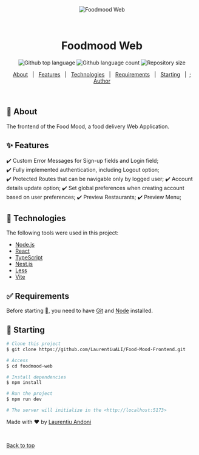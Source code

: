 <div align="center" id="top"> 
  <img src="./.github/app.gif" alt="Foodmood Web" />

  &#xa0;

  <!-- <a href="https://foodmoodweb.netlify.app">Demo</a> -->
</div>

<h1 align="center">Foodmood Web</h1>

<p align="center">
  <img alt="Github top language" src="https://img.shields.io/github/languages/top/LaurentiuALI/foodmood-web?color=56BEB8">

  <img alt="Github language count" src="https://img.shields.io/github/languages/count/LaurentiuALI/foodmood-web?color=56BEB8">

  <img alt="Repository size" src="https://img.shields.io/github/repo-size/LaurentiuALI/foodmood-web?color=56BEB8">

  <!-- <img alt="Github issues" src="https://img.shields.io/github/issues/{{YOUR_GITHUB_USERNAME}}/foodmood-web?color=56BEB8" /> -->

  <!-- <img alt="Github forks" src="https://img.shields.io/github/forks/{{YOUR_GITHUB_USERNAME}}/foodmood-web?color=56BEB8" /> -->

  <!-- <img alt="Github stars" src="https://img.shields.io/github/stars/{{YOUR_GITHUB_USERNAME}}/foodmood-web?color=56BEB8" /> -->
</p>

<!-- Status -->

<!-- <h4 align="center"> 
	🚧  Foodmood Web 🚀 Under construction...  🚧
</h4> 

<hr> -->

<p align="center">
  <a href="#dart-about">About</a> &#xa0; | &#xa0; 
  <a href="#sparkles-features">Features</a> &#xa0; | &#xa0;
  <a href="#rocket-technologies">Technologies</a> &#xa0; | &#xa0;
  <a href="#white_check_mark-requirements">Requirements</a> &#xa0; | &#xa0;
  <a href="#checkered_flag-starting">Starting</a> &#xa0; | &#xa0;;
  <a href="https://github.com/LaurentiuALI" target="_blank">Author</a>
</p>

<br>

## :dart: About ##

The frontend of the Food Mood, a food delivery Web Application.

## :sparkles: Features ##

:heavy_check_mark: Custom Error Messages for Sign-up fields and Login field;\
:heavy_check_mark: Fully implemented authentication, including Logout option;\
:heavy_check_mark: Protected Routes that can be navigable only by logged user;
:heavy_check_mark: Account details update option;
:heavy_check_mark: Set global preferences when creating account based on user preferences;
:heavy_check_mark: Preview Restaurants;
:heavy_check_mark: Preview Menu;
## :rocket: Technologies ##

The following tools were used in this project:

- [Node.js](https://nodejs.org/en/)
- [React](https://pt-br.reactjs.org/)
- [TypeScript](https://www.typescriptlang.org/)
- [Nest.js](https://nestjs.com/)
- [Less](https://lesscss.org/)
- [Vite](https://vitejs.dev/)
## :white_check_mark: Requirements ##

Before starting :checkered_flag:, you need to have [Git](https://git-scm.com) and [Node](https://nodejs.org/en/) installed.

## :checkered_flag: Starting ##

```bash
# Clone this project
$ git clone https://github.com/LaurentiuALI/Food-Mood-Frontend.git

# Access
$ cd foodmood-web

# Install dependencies
$ npm install

# Run the project
$ npm run dev

# The server will initialize in the <http://localhost:5173>
```

Made with :heart: by <a href="https://github.com/LaurentiuALI" target="_blank">Laurentiu Andoni</a>

&#xa0;

<a href="#top">Back to top</a>
